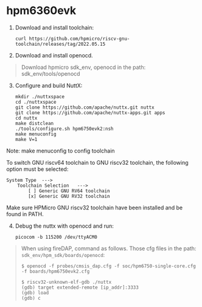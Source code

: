 hpm6360evk
==========

1.  Download and install toolchain:

        curl https://github.com/hpmicro/riscv-gnu-toolchain/releases/tag/2022.05.15

2.  Download and install openocd.

> Download hpmicro sdk\_env, openocd in the path: sdk\_env/tools/openocd

3.  Configure and build NuttX:

        mkdir ./nuttxspace
        cd ./nuttxspace
        git clone https://github.com/apache/nuttx.git nuttx
        git clone https://github.com/apache/nuttx-apps.git apps
        cd nuttx
        make distclean
        ./tools/configure.sh hpm6750evk2:nsh
        make menuconfig
        make V=1

Note: make menuconfig to config toolchain

To switch GNU riscv64 toolchain to GNU riscv32 toolchain, the following
option must be selected:

    System Type  --->
        Toolchain Selection   --->
            [ ] Generic GNU RV64 toolchain
            [x] Generic GNU RV32 toolchain

Make sure HPMicro GNU riscv32 toolchain have been installed and be found
in PATH.

4.  Debug the nuttx with openocd and run:

        picocom -b 115200 /dev/ttyACM0

> When using fireDAP, command as follows. Those cfg files in the path:
> `sdk_env/hpm_sdk/boards/openocd`:
>
>     $ openocd -f probes/cmsis_dap.cfg -f soc/hpm6750-single-core.cfg -f boards/hpm6750evk2.cfg
>
>     $ riscv32-unknown-elf-gdb ./nuttx
>     (gdb) target extended-remote [ip_addr]:3333
>     (gdb) load
>     (gdb) c
